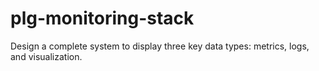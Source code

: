 # plg-monitoring-stack
Design a complete system to display three key data types: metrics, logs, and visualization.
